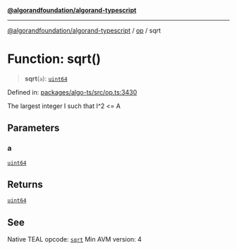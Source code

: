 [**@algorandfoundation/algorand-typescript**](../../../README.md)

***

[@algorandfoundation/algorand-typescript](../../../README.md) / [op](../README.md) / sqrt

# Function: sqrt()

> **sqrt**(`a`): [`uint64`](../../../type-aliases/uint64.md)

Defined in: [packages/algo-ts/src/op.ts:3430](https://github.com/algorandfoundation/puya-ts/blob/main/packages/algo-ts/src/op.ts#L3430)

The largest integer I such that I^2 <= A

## Parameters

### a

[`uint64`](../../../type-aliases/uint64.md)

## Returns

[`uint64`](../../../type-aliases/uint64.md)

## See

Native TEAL opcode: [`sqrt`](https://developer.algorand.org/docs/get-details/dapps/avm/teal/opcodes/v10/#sqrt)
Min AVM version: 4
